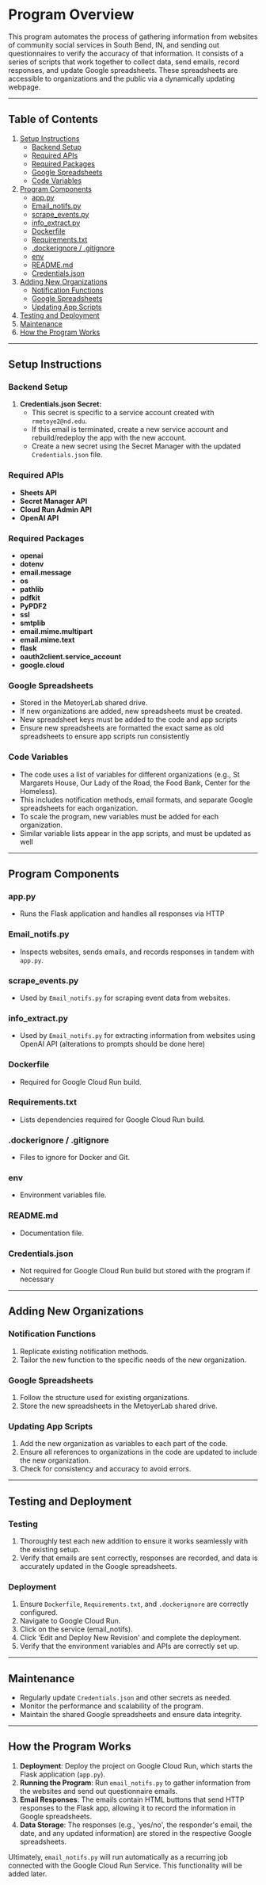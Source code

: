 
# Program Overview

This program automates the process of gathering information from websites of community social services in South Bend, IN, and sending out questionnaires to verify the accuracy of that information. It consists of a series of scripts that work together to collect data, send emails, record responses, and update Google spreadsheets. These spreadsheets are accessible to organizations and the public via a dynamically updating webpage.

----------

## Table of Contents

1.  [Setup Instructions](#setup-instructions)
    -   [Backend Setup](#backend-setup)
    -   [Required APIs](#required-apis)
    -   [Required Packages](#required-packages)
    -   [Google Spreadsheets](#google-spreadsheets)
    -   [Code Variables](#code-variables)
2.  [Program Components](#program-components)
    -   [app.py](#app-py)
    -   [Email_notifs.py](#email-notifs-py)
    -   [scrape_events.py](#scrape-events-py)
    -   [info_extract.py](#info-extract-py)
    -   [Dockerfile](#dockerfile)
    -   [Requirements.txt](#requirements-txt)
    -   [.dockerignore / .gitignore](#dockerignore-gitignore)
    -   [env](#env)
    -   [README.md](#readme-md)
    -   [Credentials.json](#credentials-json)
3.  [Adding New Organizations](#adding-new-organizations)
    -   [Notification Functions](#notification-functions)
    -   [Google Spreadsheets](#google-spreadsheets)
    -   [Updating App Scripts](#updating-app-scripts)
4.  [Testing and Deployment](#testing-and-deployment)
5.  [Maintenance](#maintenance)
6.  [How the Program Works](#how-the-program-works)

----------

## Setup Instructions

### Backend Setup

1.  **Credentials.json Secret:**
    -   This secret is specific to a service account created with `rmetoye2@nd.edu`.
    -   If this email is terminated, create a new service account and rebuild/redeploy the app with the new account.
    -   Create a new secret using the Secret Manager with the updated `Credentials.json` file.

### Required APIs

-   **Sheets API**
-   **Secret Manager API**
-   **Cloud Run Admin API**
-  **OpenAI API**

### Required Packages
- **openai**
- **dotenv**
- **email.message**
- **os**
- **pathlib**
- **pdfkit**
- **PyPDF2**
- **ssl**
- **smtplib**
- **email.mime.multipart**
- **email.mime.text**
- **flask**
- **oauth2client.service_account**
- **google.cloud**


### Google Spreadsheets

-   Stored in the MetoyerLab shared drive.
-   If new organizations are added, new spreadsheets must be created.
-   New spreadsheet keys must be added to the code and app scripts
- Ensure new spreadsheets are formatted the exact same as old spreadsheets to ensure app scripts run consistently

### Code Variables

-   The code uses a list of variables for different organizations (e.g., St Margarets House, Our Lady of the Road, the Food Bank, Center for the Homeless).
-   This includes notification methods, email formats, and separate Google spreadsheets for each organization.
-   To scale the program, new variables must be added for each organization.
-   Similar variable lists appear in the app scripts, and must be updated as well

----------

## Program Components

### app.py

-   Runs the Flask application and handles all responses via HTTP

### Email_notifs.py

-   Inspects websites, sends emails, and records responses in tandem with `app.py`.

### scrape_events.py

-   Used by `Email_notifs.py` for scraping event data from websites.

### info_extract.py

-   Used by `Email_notifs.py` for extracting information from websites using OpenAI API (alterations to prompts should be done here)

### Dockerfile

-   Required for Google Cloud Run build.

### Requirements.txt

-   Lists dependencies required for Google Cloud Run build.

### .dockerignore / .gitignore

-   Files to ignore for Docker and Git.

### env

-   Environment variables file.

### README.md

-   Documentation file.

### Credentials.json

-   Not required for Google Cloud Run build but stored with the program if necessary

----------

## Adding New Organizations

### Notification Functions

1.  Replicate existing notification methods.
2.  Tailor the new function to the specific needs of the new organization.

### Google Spreadsheets

1.  Follow the structure used for existing organizations.
2.  Store the new spreadsheets in the MetoyerLab shared drive.

### Updating App Scripts

1.  Add the new organization as variables to each part of the code.
2.  Ensure all references to organizations in the code are updated to include the new organization.
3.  Check for consistency and accuracy to avoid errors.

----------

## Testing and Deployment

### Testing

1.  Thoroughly test each new addition to ensure it works seamlessly with the existing setup.
2.  Verify that emails are sent correctly, responses are recorded, and data is accurately updated in the Google spreadsheets.

### Deployment

1.  Ensure `Dockerfile`, `Requirements.txt`, and `.dockerignore` are correctly configured.
2. Navigate to Google Cloud Run.
3. Click on the service (email_notifs).
4. Click 'Edit and Deploy New Revision' and complete the deployment.
5.  Verify that the environment variables and APIs are correctly set up.

----------

## Maintenance

-   Regularly update `Credentials.json` and other secrets as needed.
-   Monitor the performance and scalability of the program.
-   Maintain the shared Google spreadsheets and ensure data integrity.

----------

## How the Program Works

1.  **Deployment**: Deploy the project on Google Cloud Run, which starts the Flask application (`app.py`).
2.  **Running the Program**: Run `email_notifs.py` to gather information from the websites and send out questionnaire emails.
3.  **Email Responses**: The emails contain HTML buttons that send HTTP responses to the Flask app, allowing it to record the information in Google spreadsheets.
4.  **Data Storage**: The responses (e.g., 'yes/no', the responder's email, the date, and any updated information) are stored in the respective Google spreadsheets.

Ultimately, `email_notifs.py` will run automatically as a recurring job connected with the Google Cloud Run Service. This functionality will be added later.